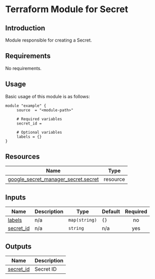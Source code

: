 # Terraform Module for Secret

## Introduction

Module responsible for creating a Secret.

<!-- BEGIN_AUTOMATED_TF_DOCS_BLOCK -->
## Requirements

No requirements.
## Usage
Basic usage of this module is as follows:
```hcl
module "example" {
	 source  = "<module-path>"

	 # Required variables
	 secret_id = 

	 # Optional variables
	 labels = {}
}
```
## Resources

| Name | Type |
|------|------|
| [google_secret_manager_secret.secret](https://registry.terraform.io/providers/hashicorp/google/latest/docs/resources/secret_manager_secret) | resource |
## Inputs

| Name | Description | Type | Default | Required |
|------|-------------|------|---------|:--------:|
| <a name="input_labels"></a> [labels](#input\_labels) | n/a | `map(string)` | `{}` | no |
| <a name="input_secret_id"></a> [secret\_id](#input\_secret\_id) | n/a | `string` | n/a | yes |
## Outputs

| Name | Description |
|------|-------------|
| <a name="output_secret_id"></a> [secret\_id](#output\_secret\_id) | Secret ID |
<!-- END_AUTOMATED_TF_DOCS_BLOCK -->